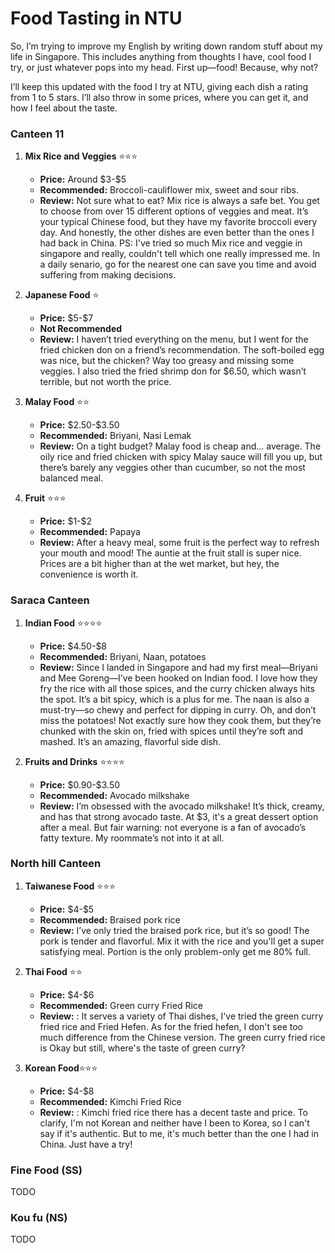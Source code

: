 ﻿# Food Tasting in NTU

So, I’m trying to improve my English by writing down random stuff about my life in Singapore. This includes anything from thoughts I have, cool food I try, or just whatever pops into my head. First up—food! Because, why not?

I’ll keep this updated with the food I try at NTU, giving each dish a rating from 1 to 5 stars. I’ll also throw in some prices, where you can get it, and how I feel about the taste.

### Canteen 11

1. **Mix Rice and Veggies** :star::star::star:
      - **Price:** Around \$3-\$5
      - **Recommended:** Broccoli-cauliflower mix, sweet and sour ribs.
      - **Review:** Not sure what to eat? Mix rice is always a safe bet. You get to choose from over 15 different options of veggies and meat. It’s your typical Chinese food, but they have my favorite broccoli every day. And honestly, the other dishes are even better than the ones I had back in China.
      PS: I've tried so much Mix rice and veggie in singapore and really, couldn't tell which one really impressed me. In a daily senario, go for the nearest one can save you time and avoid suffering from making decisions.

2. **Japanese Food** :star:
      - **Price:** \$5-\$7
      - **Not Recommended**
      - **Review:** I haven’t tried everything on the menu, but I went for the fried chicken don on a friend’s recommendation. The soft-boiled egg was nice, but the chicken? Way too greasy and missing some veggies. I also tried the fried shrimp don for \$6.50, which wasn’t terrible, but not worth the price.

3. **Malay Food** :star::star:
      - **Price:** \$2.50-\$3.50
      - **Recommended:** Briyani, Nasi Lemak
      - **Review:** On a tight budget? Malay food is cheap and… average. The oily rice and fried chicken with spicy Malay sauce will fill you up, but there’s barely any veggies other than cucumber, so not the most balanced meal.

4. **Fruit** :star::star::star:
      - **Price:** \$1-\$2
      - **Recommended:** Papaya
      - **Review:** After a heavy meal, some fruit is the perfect way to refresh your mouth and mood! The auntie at the fruit stall is super nice. Prices are a bit higher than at the wet market, but hey, the convenience is worth it.

### Saraca Canteen

1. **Indian Food** :star::star::star::star:
      - **Price:** \$4.50-\$8
      - **Recommended:** Briyani, Naan, potatoes
      - **Review:** Since I landed in Singapore and had my first meal—Briyani and Mee Goreng—I’ve been hooked on Indian food. I love how they fry the rice with all those spices, and the curry chicken always hits the spot. It’s a bit spicy, which is a plus for me. The naan is also a must-try—so chewy and perfect for dipping in curry.
      Oh, and don’t miss the potatoes! Not exactly sure how they cook them, but they’re chunked with the skin on, fried with spices until they’re soft and mashed. It’s an amazing, flavorful side dish.

2. **Fruits and Drinks** :star::star::star::star:
      - **Price:** \$0.90-\$3.50
      - **Recommended:** Avocado milkshake
      - **Review:** I’m obsessed with the avocado milkshake! It’s thick, creamy, and has that strong avocado taste. At \$3, it's a great dessert option after a meal. But fair warning: not everyone is a fan of avocado’s fatty texture. My roommate’s not into it at all.

### North hill Canteen
1. **Taiwanese Food** :star::star::star:
      - **Price:** \$4-\$5
      - **Recommended:** Braised pork rice
      - **Review:** I’ve only tried the braised pork rice, but it’s so good! The pork is tender and flavorful. Mix it with the rice and you'll get a super satisfying meal. Portion is the only problem-only get me 80% full.

2. **Thai Food** :star::star:
      - **Price:** \$4-\$6
      - **Recommended:** Green curry Fried Rice
      - **Review:** : It serves a variety of Thai dishes, I've tried the green curry fried rice and Fried Hefen. As for the fried hefen, I don't see too much difference from the Chinese version. The green curry fried rice is Okay but still, where's the taste of green curry?

3. **Korean Food**:star::star::star:
      - **Price:** \$4-\$8
      - **Recommended:** Kimchi Fried Rice
      - **Review:** : Kimchi fried rice there has a decent taste and price. To clarify, I'm not Korean and neither have I been to Korea, so I can't say if it's authentic. But to me, it's much better than the one I had in China. Just have a try!
  
### Fine Food (SS)
TODO
### Kou fu (NS)
TODO



